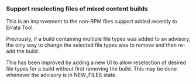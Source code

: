 ### Support reselecting files of mixed content builds

This is an improvement to the non-RPM files support added recently to Errata
Tool.

Previously, if a build containing multiple file types was added to an
advisory, the only way to change the selected file types was to remove and
then re-add the build.

This has been improved by adding a new UI to allow reselection of desired
file types for a build without first removing the build. This may be done
whenever the advisory is in NEW_FILES state.
